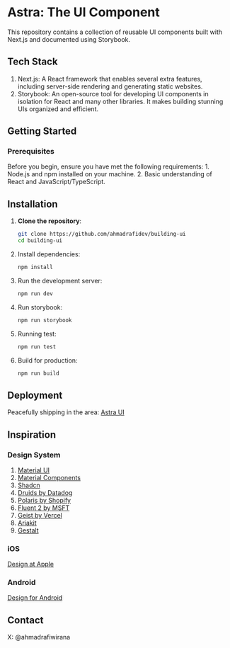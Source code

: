 # Astra: The UI Component 

This repository contains a collection of reusable UI components built with Next.js and documented using Storybook.

## Tech Stack

1. Next.js: A React framework that enables several extra features, including server-side rendering and generating static websites.
2. Storybook: An open-source tool for developing UI components in isolation for React and many other libraries. It makes building stunning UIs organized and efficient.

## Getting Started

### Prerequisites

Before you begin, ensure you have met the following requirements:
    1. Node.js and npm installed on your machine.
    2. Basic understanding of React and JavaScript/TypeScript.

## Installation

1. **Clone the repository**:
   ```sh
   git clone https://github.com/ahmadrafidev/building-ui
   cd building-ui

2. Install dependencies:
    ```sh
    npm install

3. Run the development server:
    ```sh
    npm run dev

4. Run storybook:
    ```sh
    npm run storybook

5. Running test:
    ```sh
    npm run test

6. Build for production:
    ```sh
    npm run build

## Deployment

Peacefully shipping in the area: [Astra UI](https://astra-ui.vercel.app/)

## Inspiration

### Design System

1. [Material UI](https://mui.com/)
2. [Material Components](https://m3.material.io/components)
3. [Shadcn](https://ui.shadcn.com/)
4. [Druids by Datadog](https://druids.datadoghq.com/components)
5. [Polaris by Shopify](https://polaris.shopify.com/)
6. [Fluent 2 by MSFT](https://fluent2.microsoft.design/components/web/react)
7. [Geist by Vercel](https://vercel.com/geist/introduction)
8. [Ariakit](https://ariakit.org/)
9. [Gestalt](https://gestalt.pinterest.systems/home)

### iOS

[Design at Apple](https://developer.apple.com/design/)

### Android
[Design for Android](https://developer.android.com/design/ui)

## Contact

X: @ahmadrafiwirana
